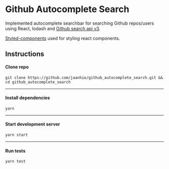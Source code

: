 # Github Autocomplete Search

Implemented autocomplete searchbar for searching Github repos/users using React, lodash and [Github search api v3](https://developer.github.com/v3/search/).

[Styled-components](https://www.styled-components.com/) used for styling react components.

[](https://media.giphy.com/media/khHIyBDnTpLnaQuMCf/200w_d.gif)

## Instructions

#### Clone repo

`git clone https://github.com/jaanhio/github_autocomplete_search.git && cd github_autocomplete_search`

---
#### Install dependencies

`yarn`

---
#### Start development server

`yarn start`

---
#### Run tests

`yarn test`
